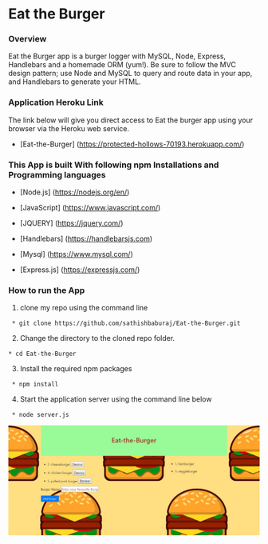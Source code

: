 # Eat the Burger
### Overview
Eat the Burger app is a burger logger with MySQL, Node, Express, Handlebars and a homemade ORM (yum!). Be sure to follow the MVC design pattern; use Node and MySQL to query and route data in your app, and Handlebars to generate your HTML.

### Application Heroku Link
The link below will give you direct access to Eat the burger app using your browser via the Heroku web service.

* [Eat-the-Burger] (https://protected-hollows-70193.herokuapp.com/)


### This App is built With following npm Installations  and Programming languages

* [Node.js] (https://nodejs.org/en/)

* [JavaScript] (https://www.javascript.com/)

* [JQUERY]  (https://jquery.com/)

* [Handlebars] (https://handlebarsjs.com)

* [Mysql] (https://www.mysql.com/)


* [Express.js]	(https://expressjs.com/)



### How to run the App

1. clone my repo using the command line
```
 * git clone https://github.com/sathishbaburaj/Eat-the-Burger.git
```

2. Change the directory to the cloned repo folder.
```
* cd Eat-the-Burger
```
3. Install the required npm packages
```
 * npm install
```
 4. Start the application server using the command line  below
```
 * node server.js
 ```
 
![](public/assets/img/screen-shot-app.JPG)




